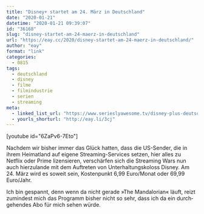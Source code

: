 ```yaml
---
title: "Disney+ startet am 24. März in Deutschland"
date: "2020-01-21"
datetime: "2020-01-21 09:39:07"
id: "36168"
slug: "disney-startet-am-24-maerz-in-deutschland"
url: "https://eay.cc/2020/disney-startet-am-24-maerz-in-deutschland/"
author: "eay"
format: "link"
categories:
  - 0815
tags:
  - deutschland
  - disney
  - filme
  - filmindustrie
  - serien
  - streaming
meta:
  - linked_list_url: "https://www.serieslyawesome.tv/disney-plus-deutschland-starttermin-preise-stehen-fest/"
  - yourls_shorturl: "http://eay.li/3cj"
---
```


\[youtube id="6ZaPv6-7Eto"\]

Nachdem wir bisher immer das Glück hatten, dass die US-Sender, die in ihrem Heimatland auf eigene Streaming-Services setzen, hier alles zu Netflix oder Prime lizensieren, verschärfen sich die Streaming Wars nun auch hierzulande mit dem Auftreten von Unterhaltungskoloss Disney. Am 24. März wird es soweit sein, Kostenpunkt 6,99 Euro/Monat oder 69,99 Euro/Jahr.

Ich bin gespannt, denn wenn da nicht gerade »The Mandalorian« läuft, reizt zumindest mich das Programm bisher nicht so sehr, dass ich da ein durch­gehendes Abo für mich sehen würde.
